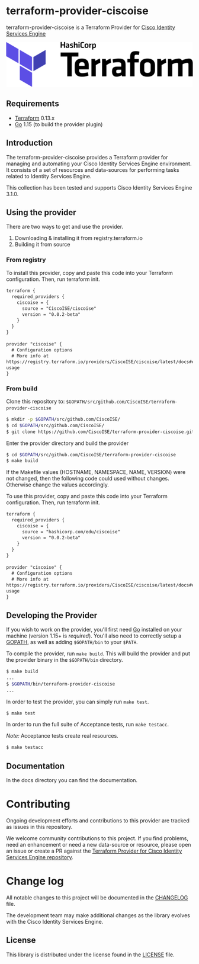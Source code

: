 
# terraform-provider-ciscoise

terraform-provider-ciscoise is a Terraform Provider for [Cisco Identity Services Engine](https://developer.cisco.com/identity-services-engine/)

<img src="https://raw.githubusercontent.com/hashicorp/terraform-website/master/content/source/assets/images/logo-terraform-main.svg" width="600px">

## Requirements

- [Terraform](https://www.terraform.io/downloads.html) 0.13.x
- [Go](https://golang.org/doc/install) 1.15 (to build the provider plugin)

## Introduction

The terraform-provider-ciscoise provides a Terraform provider for managing and automating your Cisco Identity Services Engine environment. It consists of a set of resources and data-sources for performing tasks related to Identity Services Engine.

This collection has been tested and supports Cisco Identity Services Engine 3.1.0.

## Using the provider

There are two ways to get and use the provider.
1. Downloading & installing it from registry.terraform.io
2. Building it from source

### From registry

To install this provider, copy and paste this code into your Terraform configuration. Then, run terraform init. 

```hcl
terraform {
  required_providers {
    ciscoise = {
      source = "CiscoISE/ciscoise"
      version = "0.0.2-beta"
    }
  }
}

provider "ciscoise" {
  # Configuration options
  # More info at https://registry.terraform.io/providers/CiscoISE/ciscoise/latest/docs#example-usage
}
```

### From build

Clone this repository to: `$GOPATH/src/github.com/CiscoISE/terraform-provider-ciscoise`

```sh
$ mkdir -p $GOPATH/src/github.com/CiscoISE/
$ cd $GOPATH/src/github.com/CiscoISE/
$ git clone https://github.com/CiscoISE/terraform-provider-ciscoise.git
```

Enter the provider directory and build the provider

```sh
$ cd $GOPATH/src/github.com/CiscoISE/terraform-provider-ciscoise
$ make build
```

If the Makefile values (HOSTNAME, NAMESPACE, NAME, VERSION) were not changed, then the following code could used without changes.
Otherwise change the values accordingly.

To use this provider, copy and paste this code into your Terraform configuration. Then, run terraform init.

```hcl
terraform {
  required_providers {
    ciscoise = {
      source = "hashicorp.com/edu/ciscoise"
      version = "0.0.2-beta"
    }
  }
}

provider "ciscoise" {
  # Configuration options
  # More info at https://registry.terraform.io/providers/CiscoISE/ciscoise/latest/docs#example-usage
}
```


## Developing the Provider

If you wish to work on the provider, you'll first need [Go](http://www.golang.org) installed
on your machine (version 1.15+ is _required_). You'll also need to correctly setup a
[GOPATH](http://golang.org/doc/code.html#GOPATH), as well as adding `$GOPATH/bin` to your `$PATH`.

To compile the provider, run `make build`. This will build the provider and put the provider binary in the `$GOPATH/bin` directory.

```sh
$ make build
...
$ $GOPATH/bin/terraform-provider-ciscoise
...
```

In order to test the provider, you can simply run `make test`.

```sh
$ make test
```

In order to run the full suite of Acceptance tests, run `make testacc`.

_Note:_ Acceptance tests create real resources.

```sh
$ make testacc
```

## Documentation

In the docs directory you can find the documentation.

# Contributing

Ongoing development efforts and contributions to this provider are tracked as issues in this repository.

We welcome community contributions to this project. If you find problems, need an enhancement or need a new data-source or resource, please open an issue or create a PR against the [Terraform Provider for Cisco Identity Services Engine repository](https://github.com/CiscoISE/terraform-provider-ciscoise/issues).

# Change log

All notable changes to this project will be documented in the [CHANGELOG](./CHANGELOG.md) file.

The development team may make additional changes as the library evolves with the Cisco Identity Services Engine.

## License

This library is distributed under the license found in the [LICENSE](./LICENSE) file.